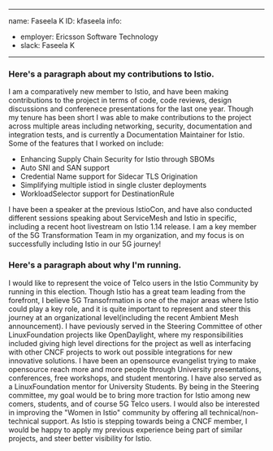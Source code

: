 -------------------------------------------------------------
name: Faseela K
ID: kfaseela
info:
  - employer: Ericsson Software Technology
  - slack: Faseela K
-------------------------------------------------------------

### Here's a paragraph about my contributions to Istio.

I am a comparatively new member to Istio, and have been making contributions to the project in terms of code, code reviews, design discussions and conferenece presentations for the last one year. Though my tenure has been short I was able to make contributions to the project across multiple areas including networking, security, documentation and integration tests, and is currently a Documentation Maintainer for Istio. Some of the features that I worked on include:

- Enhancing Supply Chain Security for Istio through SBOMs
- Auto SNI and SAN support
- Credential Name support for Sidecar TLS Origination
- Simplifying multiple istiod in single cluster deployments
- WorkloadSelector support for DestinationRule

I have been a speaker at the previous IstioCon, and have also conducted different sessions speaking about ServiceMesh and Istio in specific,
including a recent hoot livestream on Istio 1.14 release. I am a key member of the 5G Transformation Team in my organization, and my focus is on successfully including Istio in our 5G journey!

### Here's a paragraph about why I'm running.

I would like to represent the voice of Telco users in the Istio Community by running in this election. Though Istio has a great team leading from the forefront, I believe 5G Transofrmation is one of the major areas where Istio could play a key role, and it is quite important to represent and steer this journey at an organizational level(including the recent Ambient Mesh announcement). I have peviously served in the Steering Committee of other LinuxFoundation projects like OpenDaylight, where my responsibilities included giving high level directions for the project as well as interfacing with other CNCF projects to work out possible integrations for new innovative solutions. I have been an opensource evangelist trying to make opensource reach more and more people through University presentations, conferences, free workshops, and student mentoring. I have also served as a LinuxFoundation mentor for University Students. By being in the Steering committee, my goal would be to bring more traction for Istio among new comers, students, and of course 5G Telco users. I would also be interested in improving the "Women in Istio" community by offering all technical/non-technical support. As Istio is stepping towards being a CNCF member, I would be happy to apply my previous experience being part of similar projects, and steer better visibility for Istio.
